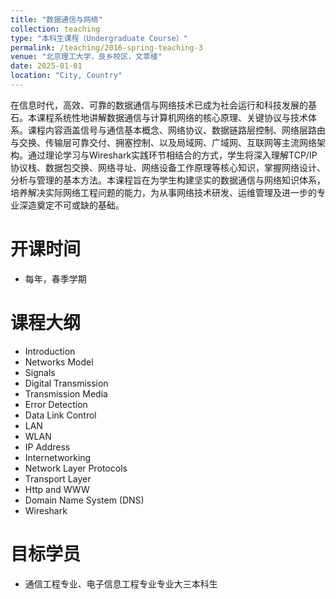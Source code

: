 ```yaml
---
title: "数据通信与网络"
collection: teaching
type: "本科生课程（Undergraduate Course）"
permalink: /teaching/2016-spring-teaching-3
venue: "北京理工大学，良乡校区，文萃楼"
date: 2025-01-01
location: "City, Country"
---
```


在信息时代，高效、可靠的数据通信与网络技术已成为社会运行和科技发展的基石。本课程系统性地讲解数据通信与计算机网络的核心原理、关键协议与技术体系。课程内容涵盖信号与通信基本概念、网络协议、数据链路层控制、网络层路由与交换、传输层可靠交付、拥塞控制、以及局域网、广域网、互联网等主流网络架构。通过理论学习与Wireshark实践环节相结合的方式，学生将深入理解TCP/IP协议栈、数据包交换、网络寻址、网络设备工作原理等核心知识，掌握网络设计、分析与管理的基本方法。本课程旨在为学生构建坚实的数据通信与网络知识体系，培养解决实际网络工程问题的能力，为从事网络技术研发、运维管理及进一步的专业深造奠定不可或缺的基础。

开课时间
======
* 每年，春季学期


课程大纲
======
* Introduction
* Networks Model
* Signals
* Digital Transmission
* Transmission Media
* Error Detection
* Data Link Control
* LAN
* WLAN
* IP Address
* Internetworking
* Network Layer Protocols
* Transport Layer
* Http and WWW
* Domain Name System (DNS)
* Wireshark


目标学员
======
* 通信工程专业、电子信息工程专业专业大三本科生